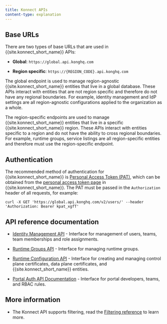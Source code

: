 ```yaml
---
title: Konnect APIs
content-type: explanation
---
```


## Base URLs

There are two types of base URLs that are used in {{site.konnect_short_name}} APIs:

* **Global**: `https://global.api.konghq.com`

* **Region specific**: `https://{REGION_CODE}.api.konghq.com`

The global endpoint is used to manage region-agnostic {{site.konnect_short_name}} entities that live in a global database. These APIs interact with entities that are not region specific and therefore do not have any regional boundaries. For example, identity management and IdP settings are all region-agnostic configurations applied to the organization as a whole.

The region-specific endpoints are used to manage {{site.konnect_short_name}} entities that live in a specific {{site.konnect_short_name}} region. These APIs interact with entities specific to a region and do not have the ability to cross regional boundaries. For example, runtime groups, service listings are all region-specific entities and therefore must use the region-specific endpoint.

## Authentication

The recommended method of authentication for {{site.konnect_short_name}} is [Personal Access Token (PAT)](/konnect/runtime-manager/runtime-groups/declarative-config/#generate-a-personal-access-token), which can be obtained from the [personal access token page](https://cloud.konghq.com/global/tokens) in {{site.konnect_short_name}}. The PAT must be passed in the `Authorization` header of all requests, for example: 

`curl -X GET 'https://global.api.konghq.com/v2/users/' --header 'Authorization: Bearer kpat_xgfT'`


## API reference documentation

* [Identity Management API](https://developer.konghq.com/spec/5175b87f-bfae-40f6-898d-82d224387f9b/d0e13745-db5c-42d5-80ae-ef803104f5ce) - Interface for management of users, teams, team memberships and role assignments.

* [Runtime Groups API](https://developer.konghq.com/spec/cd849478-4628-4bc2-abcd-5d8a83d3b5f2/24c1f98b-ea51-4277-9178-ca28a6aa85d9/) - Interface for managing runtime groups.

* [Runtime Configuration API](/konnect/api/runtime-groups-config/) - Interface for creating and managing control plane certificates, data plane certificates, and {{site.konnect_short_name}} entities.

* [Portal Auth API Documentation](https://developer.konghq.com/spec/2dad627f-7269-40db-ab14-01264379cec7/edcaaf42-777b-47f9-aa80-797327a4b8b2/) - Interface for portal developers, teams, and RBAC rules.


## More information

* The Konnect API supports filtering, read the [Filtering reference](/konnect/api/filtering/) to learn more.
